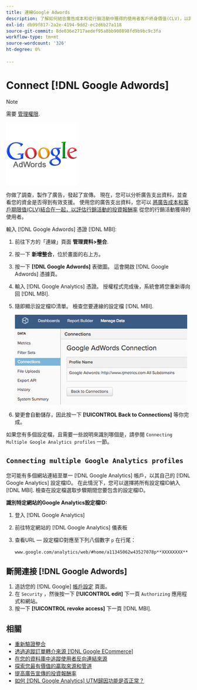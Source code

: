 ```yaml
---
title: 連線Google Adwords
description: 了解如何結合廣告成本和從行銷活動中獲得的使用者客戶終身價值(CLV)，以評估行銷活動的投資報酬率。
exl-id: db99f817-2a2e-4194-9dd2-ec2d6b27a118
source-git-commit: 8de036e2717aedef95a8bb908898fd9b9bc9c3fa
workflow-type: tm+mt
source-wordcount: '326'
ht-degree: 0%

---
```


# Connect [!DNL Google Adwords]

>[!NOTE]
>
>需要 [管理權限](../../../administrator/user-management/user-management.md).

![](../../../assets/Google_Adwords_logo.png)

你做了調查，製作了廣告，發起了宣傳。 現在，您可以分析廣告支出資料，並查看您的資金是否得到有效支援。 使用您的廣告支出資料，您可以 [將廣告成本和客戶期限值(CLV)結合在一起，以評估行銷活動的投資報酬率](../../analysis/roi-ad-camp.md) 從您的行銷活動獲得的使用者。

輸入 [!DNL Google Adwords] 憑證 [!DNL MBI]:

1. 前往下方的「連線」頁面 **管理資料>整合**.
1. 按一下 **新增整合**，位於畫面的右上方。
1. 按一下 **[!DNL Google Adwords]** 表徵圖。 這會開啟 [!DNL Google Adwords] 憑據頁。
1. 輸入 [!DNL Google Analytics] 憑證。 授權程式完成後，系統會將您重新導向回 [!DNL MBI].
1. 隨即顯示設定檔ID清單。 檢查您要連線的設定檔 [!DNL MBI].

   ![](../../../assets/cnnct-profile.png)

1. 變更會自動儲存，因此按一下 **[!UICONTROL Back to Connections]** 等你完成。

如果您有多個設定檔，且需要一些說明來識別哪個是，請參閱 `Connecting Multiple Google Analytics profiles` 一節。

## `Connecting multiple Google Analytics profiles`

您可能有多個網站連結至單一 [!DNL Google Analytics] 帳戶，以其自己的 [!DNL Google Analytics] 設定檔ID。 在此情況下，您可以選擇將所有設定檔ID納入 [!DNL MBI]. 檢查在設定檔選取步驟期間您要包含的設定檔ID。

**識別特定網站的Google Analytics設定檔ID:**

1. 登入 [!DNL Google Analytics]
1. 前往特定網站的 [!DNL Google Analytics] 儀表板
1. 查看URL — 設定檔ID對應至下列八個數字 `p` 在行尾：

   `www.google.com/analytics/web/#home/a11345062w43527078p**XXXXXXXX**`

## 斷開連接 [!DNL Google Adwords]

1. 造訪您的 [!DNL Google] [帳戶設定](https://www.google.com/account/about/?hl=en) 頁面。
1. 在 `Security` ，然後按一下 **[!UICONTROL edit]** 下一頁 `Authorizing` 應用程式和網站。
1. 按一下 **[!UICONTROL revoke access]** 下一頁 [!DNL MBI].

## 相關

* [重新驗證整合](https://experienceleague.adobe.com/docs/commerce-knowledge-base/kb/how-to/mbi-reauthenticating-integrations.html?lang=en)
* [透過追蹤訂單轉介來源 [!DNL Google ECommerce]](../integrations/google-ecommerce.md)
* [在您的資料庫中追蹤使用者反向連結來源](../../analysis/google-track-user-acq.md)
* [探索您最有價值的贏取來源和管道](../../analysis/most-value-source-channel.md)
* [提高廣告宣傳的投資報酬率](../../analysis/roi-ad-camp.md)
* [如何 [!DNL Google Analytics] UTM歸因功能是否正常？](../../analysis/utm-attributes.md)
